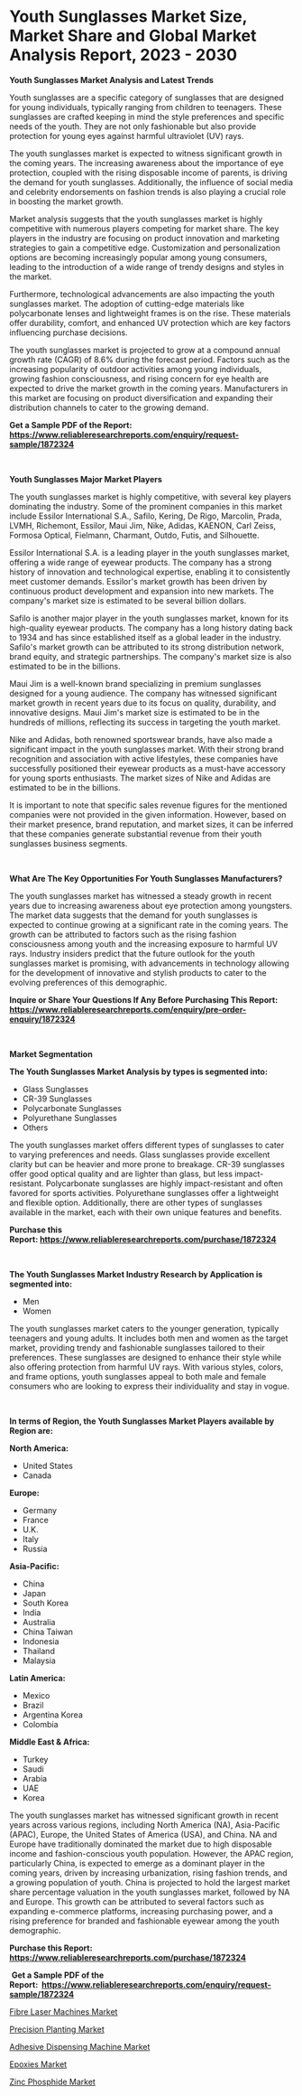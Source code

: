 <p><h1>Youth Sunglasses Market Size, Market Share and Global Market Analysis Report, 2023 - 2030</h1></p><p><strong>Youth Sunglasses Market Analysis and Latest Trends</strong></p>
<p><p>Youth sunglasses are a specific category of sunglasses that are designed for young individuals, typically ranging from children to teenagers. These sunglasses are crafted keeping in mind the style preferences and specific needs of the youth. They are not only fashionable but also provide protection for young eyes against harmful ultraviolet (UV) rays.</p><p>The youth sunglasses market is expected to witness significant growth in the coming years. The increasing awareness about the importance of eye protection, coupled with the rising disposable income of parents, is driving the demand for youth sunglasses. Additionally, the influence of social media and celebrity endorsements on fashion trends is also playing a crucial role in boosting the market growth.</p><p>Market analysis suggests that the youth sunglasses market is highly competitive with numerous players competing for market share. The key players in the industry are focusing on product innovation and marketing strategies to gain a competitive edge. Customization and personalization options are becoming increasingly popular among young consumers, leading to the introduction of a wide range of trendy designs and styles in the market.</p><p>Furthermore, technological advancements are also impacting the youth sunglasses market. The adoption of cutting-edge materials like polycarbonate lenses and lightweight frames is on the rise. These materials offer durability, comfort, and enhanced UV protection which are key factors influencing purchase decisions.</p><p>The youth sunglasses market is projected to grow at a compound annual growth rate (CAGR) of 8.6% during the forecast period. Factors such as the increasing popularity of outdoor activities among young individuals, growing fashion consciousness, and rising concern for eye health are expected to drive the market growth in the coming years. Manufacturers in this market are focusing on product diversification and expanding their distribution channels to cater to the growing demand.</p></p>
<p><strong>Get a Sample PDF of the Report:&nbsp; <a href="https://www.reliableresearchreports.com/enquiry/request-sample/1872324">https://www.reliableresearchreports.com/enquiry/request-sample/1872324</a></strong></p>
<p>&nbsp;</p>
<p><strong>Youth Sunglasses Major Market Players</strong></p>
<p><p>The youth sunglasses market is highly competitive, with several key players dominating the industry. Some of the prominent companies in this market include Essilor International S.A., Safilo, Kering, De Rigo, Marcolin, Prada, LVMH, Richemont, Essilor, Maui Jim, Nike, Adidas, KAENON, Carl Zeiss, Formosa Optical, Fielmann, Charmant, Outdo, Futis, and Silhouette.</p><p>Essilor International S.A. is a leading player in the youth sunglasses market, offering a wide range of eyewear products. The company has a strong history of innovation and technological expertise, enabling it to consistently meet customer demands. Essilor's market growth has been driven by continuous product development and expansion into new markets. The company's market size is estimated to be several billion dollars.</p><p>Safilo is another major player in the youth sunglasses market, known for its high-quality eyewear products. The company has a long history dating back to 1934 and has since established itself as a global leader in the industry. Safilo's market growth can be attributed to its strong distribution network, brand equity, and strategic partnerships. The company's market size is also estimated to be in the billions.</p><p>Maui Jim is a well-known brand specializing in premium sunglasses designed for a young audience. The company has witnessed significant market growth in recent years due to its focus on quality, durability, and innovative designs. Maui Jim's market size is estimated to be in the hundreds of millions, reflecting its success in targeting the youth market.</p><p>Nike and Adidas, both renowned sportswear brands, have also made a significant impact in the youth sunglasses market. With their strong brand recognition and association with active lifestyles, these companies have successfully positioned their eyewear products as a must-have accessory for young sports enthusiasts. The market sizes of Nike and Adidas are estimated to be in the billions.</p><p>It is important to note that specific sales revenue figures for the mentioned companies were not provided in the given information. However, based on their market presence, brand reputation, and market sizes, it can be inferred that these companies generate substantial revenue from their youth sunglasses business segments.</p></p>
<p>&nbsp;</p>
<p><strong>What Are The Key Opportunities For Youth Sunglasses Manufacturers?</strong></p>
<p><p>The youth sunglasses market has witnessed a steady growth in recent years due to increasing awareness about eye protection among youngsters. The market data suggests that the demand for youth sunglasses is expected to continue growing at a significant rate in the coming years. The growth can be attributed to factors such as the rising fashion consciousness among youth and the increasing exposure to harmful UV rays. Industry insiders predict that the future outlook for the youth sunglasses market is promising, with advancements in technology allowing for the development of innovative and stylish products to cater to the evolving preferences of this demographic.</p></p>
<p><strong>Inquire or Share Your Questions If Any Before Purchasing This Report: <a href="https://www.reliableresearchreports.com/enquiry/pre-order-enquiry/1872324">https://www.reliableresearchreports.com/enquiry/pre-order-enquiry/1872324</a></strong></p>
<p>&nbsp;</p>
<p><strong>Market Segmentation</strong></p>
<p><strong>The Youth Sunglasses Market Analysis by types is segmented into:</strong></p>
<p><ul><li>Glass Sunglasses</li><li>CR-39 Sunglasses</li><li>Polycarbonate Sunglasses</li><li>Polyurethane Sunglasses</li><li>Others</li></ul></p>
<p><p>The youth sunglasses market offers different types of sunglasses to cater to varying preferences and needs. Glass sunglasses provide excellent clarity but can be heavier and more prone to breakage. CR-39 sunglasses offer good optical quality and are lighter than glass, but less impact-resistant. Polycarbonate sunglasses are highly impact-resistant and often favored for sports activities. Polyurethane sunglasses offer a lightweight and flexible option. Additionally, there are other types of sunglasses available in the market, each with their own unique features and benefits.</p></p>
<p><strong>Purchase this Report:&nbsp;<a href="https://www.reliableresearchreports.com/purchase/1872324">https://www.reliableresearchreports.com/purchase/1872324</a></strong></p>
<p>&nbsp;</p>
<p><strong>The Youth Sunglasses Market Industry Research by Application is segmented into:</strong></p>
<p><ul><li>Men</li><li>Women</li></ul></p>
<p><p>The youth sunglasses market caters to the younger generation, typically teenagers and young adults. It includes both men and women as the target market, providing trendy and fashionable sunglasses tailored to their preferences. These sunglasses are designed to enhance their style while also offering protection from harmful UV rays. With various styles, colors, and frame options, youth sunglasses appeal to both male and female consumers who are looking to express their individuality and stay in vogue.</p></p>
<p>&nbsp;</p>
<p><strong>In terms of Region, the Youth Sunglasses Market Players available by Region are:</strong></p>
<p>
    <p> <strong> North America: </strong>
        <ul>
            <li>United States</li>
            <li>Canada</li>
        </ul>
        </p> 
    <p> <strong> Europe: </strong>
        <ul>
            <li>Germany</li>
            <li>France</li>
            <li>U.K.</li>
            <li>Italy</li>
            <li>Russia</li>
        </ul>
        </p> 
    <p> <strong> Asia-Pacific: </strong>
        <ul>
            <li>China</li>
            <li>Japan</li>
            <li>South Korea</li>
            <li>India</li>
            <li>Australia</li>
            <li>China Taiwan</li>
            <li>Indonesia</li>
            <li>Thailand</li>
            <li>Malaysia</li>
        </ul>
        </p> 
    <p> <strong> Latin America: </strong>
        <ul>
            <li>Mexico</li>
            <li>Brazil</li>
            <li>Argentina Korea</li>
            <li>Colombia</li>
        </ul>
        </p> 
    <p> <strong> Middle East & Africa: </strong>
        <ul>
            <li>Turkey</li>
            <li>Saudi</li>
            <li>Arabia</li>
            <li>UAE</li>
            <li>Korea</li>
        </ul>
    </p>
    </p>
<p><p>The youth sunglasses market has witnessed significant growth in recent years across various regions, including North America (NA), Asia-Pacific (APAC), Europe, the United States of America (USA), and China. NA and Europe have traditionally dominated the market due to high disposable income and fashion-conscious youth population. However, the APAC region, particularly China, is expected to emerge as a dominant player in the coming years, driven by increasing urbanization, rising fashion trends, and a growing population of youth. China is projected to hold the largest market share percentage valuation in the youth sunglasses market, followed by NA and Europe. This growth can be attributed to several factors such as expanding e-commerce platforms, increasing purchasing power, and a rising preference for branded and fashionable eyewear among the youth demographic.</p></p>
<p><strong>Purchase this Report: <a href="https://www.reliableresearchreports.com/purchase/1872324">https://www.reliableresearchreports.com/purchase/1872324</a></strong></p>
<p>&nbsp;<strong>Get a Sample PDF of the Report:&nbsp;&nbsp;<a href="https://www.reliableresearchreports.com/enquiry/request-sample/1872324">https://www.reliableresearchreports.com/enquiry/request-sample/1872324</a></strong></p>
<p><strong></strong></p>
<p><p><a href="https://medium.com/@kavonhansen3626/fibre-laser-machines-market-size-market-outlook-and-market-forecast-2023-to-2030-e7b670be7bb1">Fibre Laser Machines Market</a></p><p><a href="https://medium.com/@eloisadavis6326/precision-planting-market-share-evolution-and-market-growth-trends-2023-2030-d0ecc3de6bb9">Precision Planting Market</a></p><p><a href="https://medium.com/@karinaokon2662/adhesive-dispensing-machine-market-analysis-its-cagr-market-segmentation-and-global-industry-aad3532bd685">Adhesive Dispensing Machine Market</a></p><p><a href="https://github.com/rahu1501/Market-Research-Report-List-1/blob/main/epoxies-market.md">Epoxies Market</a></p><p><a href="https://github.com/rahu1503/Market-Research-Report-List-1/blob/main/zinc-phosphide-market.md">Zinc Phosphide Market</a></p></p>